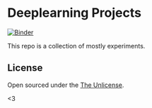 # Deeplearning Projects

[![Binder](https://mybinder.org/badge_logo.svg)](https://mybinder.org/v2/gh/dzlab/deepprojects/master)

This repo is a collection of mostly experiments.

## License

Open sourced under the [The Unlicense](LICENSE.md).

<3
